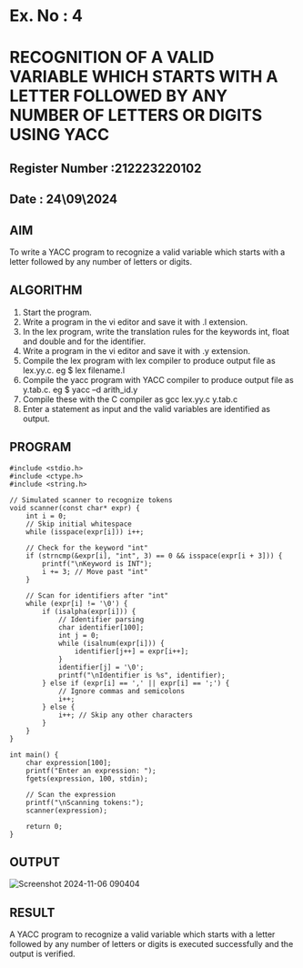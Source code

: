 # Ex. No : 4	
# RECOGNITION OF A VALID VARIABLE WHICH STARTS WITH A LETTER FOLLOWED BY ANY NUMBER OF LETTERS OR DIGITS USING YACC
## Register Number :212223220102
## Date : 24\09\2024

## AIM   
To write a YACC program to recognize a valid variable which starts with a letter followed by any number of letters or digits.

## ALGORITHM
1.	Start the program.
2.	Write a program in the vi editor and save it with .l extension.
3.	In the lex program, write the translation rules for the keywords int, float and double and for the identifier.
4.	Write a program in the vi editor and save it with .y extension.
5.	Compile the lex program with lex compiler to produce output file as lex.yy.c. eg $ lex filename.l
6.	Compile the yacc program with YACC compiler to produce output file as y.tab.c. eg $ yacc –d arith_id.y
7.	Compile these with the C compiler as gcc lex.yy.c y.tab.c
8.	Enter a statement as input and the valid variables are identified as output.

## PROGRAM
```
#include <stdio.h>
#include <ctype.h>
#include <string.h>

// Simulated scanner to recognize tokens
void scanner(const char* expr) {
    int i = 0;
    // Skip initial whitespace
    while (isspace(expr[i])) i++;

    // Check for the keyword "int"
    if (strncmp(&expr[i], "int", 3) == 0 && isspace(expr[i + 3])) {
        printf("\nKeyword is INT");
        i += 3; // Move past "int"
    }

    // Scan for identifiers after "int"
    while (expr[i] != '\0') {
        if (isalpha(expr[i])) {
            // Identifier parsing
            char identifier[100];
            int j = 0;
            while (isalnum(expr[i])) {
                identifier[j++] = expr[i++];
            }
            identifier[j] = '\0';
            printf("\nIdentifier is %s", identifier);
        } else if (expr[i] == ',' || expr[i] == ';') {
            // Ignore commas and semicolons
            i++;
        } else {
            i++; // Skip any other characters
        }
    }
}

int main() {
    char expression[100];
    printf("Enter an expression: ");
    fgets(expression, 100, stdin);
    
    // Scan the expression
    printf("\nScanning tokens:");
    scanner(expression);
    
    return 0;
}
```
## OUTPUT 
![Screenshot 2024-11-06 090404](https://github.com/user-attachments/assets/5d1af4ac-4291-49f2-8cfc-7af7741aebdc)

## RESULT
A  YACC program to recognize a valid variable which starts with a letter followed by any number of letters or digits is executed successfully and the output is verified.


